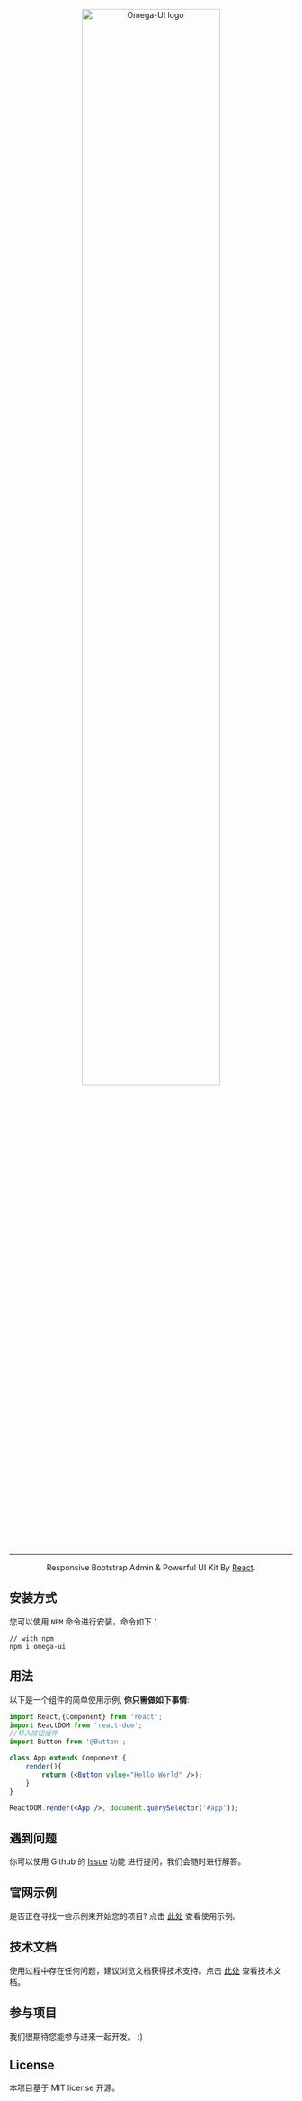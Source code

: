 <p align="center">
  <a href="javascript:;" rel="noopener" target="_blank"><img width="70%" src="https://cdn.qulongjun.cn/omega/logo_blue.png" alt="Omega-UI logo"></a></p>
</p>

------

<div align="center">

 Responsive Bootstrap Admin & Powerful UI Kit By [React](http://facebook.github.io/react/).

</div>

## 安装方式

您可以使用 `NPM` 命令进行安装，命令如下：

```shell
// with npm
npm i omega-ui

```

## 用法

以下是一个组件的简单使用示例, **你只需做如下事情**:
```jsx
import React,{Component} from 'react';
import ReactDOM from 'react-dom';
//导入按钮组件
import Button from '@Button';

class App extends Component {
    render(){
        return (<Button value="Hello World" />);
    }
}

ReactDOM.render(<App />, document.querySelector('#app'));
```

## 遇到问题

你可以使用 Github 的 [Issue](https://github.com/qulongjun/Omega-UI/issues) 功能 进行提问，我们会随时进行解答。

## 官网示例

是否正在寻找一些示例来开始您的项目? 点击 [此处](https://omega.qulongjun.com) 查看使用示例。

## 技术文档

使用过程中存在任何问题，建议浏览文档获得技术支持。点击 [此处](https://omega-doc.qulongjun.com) 查看技术文档。

## 参与项目

我们很期待您能参与进来一起开发。 :)


## License

本项目基于 MIT license 开源。